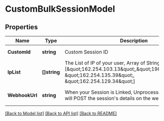 # CustomBulkSessionModel

## Properties
Name | Type | Description | Notes
------------ | ------------- | ------------- | -------------
**CustomId** | **string** | Custom Session ID | [default to null]
**IpList** | **[]string** | The List of IP of your user, Array of String, example:     [\&quot;162.254.103.13\&quot;,\&quot;198.12.116.39\&quot;, \&quot;162.254.135.39\&quot;, \&quot;162.254.129.34\&quot;] | [default to null]
**WebhookUrl** | **string** | When your Session is Linked, Unprocessable or in Error, we will POST the session&#39;s details on the webhook_url  | [optional] [default to null]

[[Back to Model list]](../README.md#documentation-for-models) [[Back to API list]](../README.md#documentation-for-api-endpoints) [[Back to README]](../README.md)


